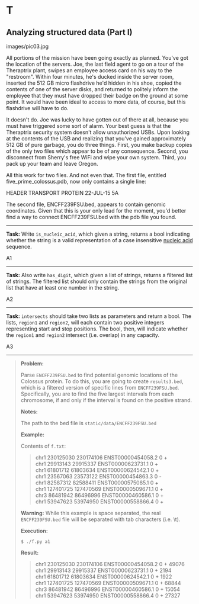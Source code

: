 T
=====

Analyzing structured data (Part I)
--------

images/pic03.jpg

All portions of the mission have been going exactly as planned. You've got the location of the servers. Joe, the last field agent to go on a tour of the Theraptrix plant, swipes an employee access card on his way to the "restroom". Within four minutes, he's ducked inside the server room, inserted the 512 GB micro flashdrive he'd hidden in his shoe, copied the contents of one of the server disks, and returned to politely inform the employee that they must have dropped their badge on the ground at some point. It would have been ideal to access to more data, of course, but this flashdrive will have to do.

It doesn't do. Joe was lucky to have gotten out of there at all, because you must have triggered some sort of alarm. Your best guess is that the Theraptrix security system doesn't allow unauthorized USBs. Upon looking at the contents of the USB and realizing that you've gained approximately 512 GB of pure garbage, you do three things. First, you make backup copies of the only two files which appear to be of any consequence. Second, you disconnect from Sherry's free WiFi and wipe your own system. Third, you pack up your team and leave Oregon. 


All this work for two files. And not even that. The first file, entitled five_prime_colossus.pdb, now only contains a single line:

HEADER    TRANSPORT PROTEIN                       22-JUL-15   5A

The second file, ENCFF239FSU.bed, appears to contain genomic coordinates. Given that this is your only lead for the moment, you'd better find a way to connect ENCFF239FSU.bed with the pdb file you found. 

---

**Task:** Write `is_nucleic_acid`, which given a string, returns a bool indicating whether the string is a valid representation of a case insensitive [nucleic acid](https://en.wikipedia.org/wiki/Nucleic_acid_notation) sequence.

A1

---

**Task:** Also write `has_digit`, which given a list of strings, returns a filtered list of strings. The filtered list should only contain the strings from the original list that have at least one number in the string. 

A2

---

**Task:** `intersects` should take two lists as parameters and return a bool. The lists, `region1` and `region2`, will each contain two positive integers representing start and stop positions. The bool, then, will indicate whether the `region1` and `region2` intersect (i.e. overlap) in any capacity.

A3

---

>**Problem:**
>
> Parse `ENCFF239FSU.bed` to find potential genomic locations of the Colossus protein. To do this, you are going to create `results3.bed`, which is a filtered version of specific lines from `ENCFF239FSU.bed`. Specifically, you are to find the five largest intervals from each chromosome, if and only if the interval is found on the positive strand. 
>
>**Notes:**
>
> The path to the bed file is `static/data/ENCFF239FSU.bed`
>
>**Example:**
>
>
>Contents of `f.txt`:
>
>>chr1	230125030	230174106	ENST00000454058.2	0	+  
>>chr1	29913143	29915337	ENST00000623731.1	0	+  
>>chr1	61801712	61803634	ENST00000624542.1	0	+  
>>chr1	23567063	23573122	ENST00000454863.3	0	-  
>>chr1	82587312	82588411	ENST00000575085.1	0	+  
>>chr1	127401725	127470569	ENST00000509671.1	0	+  
>>chr3	86481942	86496996	ENST00000460586.1	0	+  
>>chr1	53947623	53974950	ENST00000558866.4	0	+  
>
> **Warning:** While this example is space separated, the real `ENCFF239FSU.bed` file will be separated with tab characters (i.e. \t). 
>
>**Execution:**
>
>`$ ./f.py a1`
>
>**Result:**
>
>> chr1  230125030  230174106  ENST00000454058.2  0  +  49076  
>> chr1   29913143   29915337  ENST00000623731.1  0  +   2194  
>> chr1   61801712   61803634  ENST00000624542.1  0  +   1922  
>> chr1  127401725  127470569  ENST00000509671.1  0  +  68844  
>> chr3   86481942   86496996  ENST00000460586.1  0  +  15054  
>> chr1   53947623   53974950  ENST00000558866.4  0  +  27327